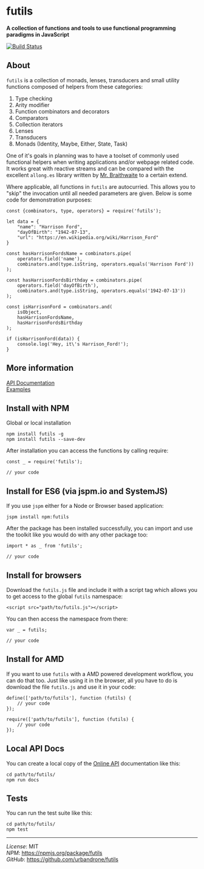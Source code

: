 # futils
**A collection of functions and tools to use functional programming paradigms in JavaScript** 

[![Build Status](https://travis-ci.org/urbandrone/futils.svg?branch=master)](https://travis-ci.org/urbandrone/futils)

## About
`futils` is a collection of monads, lenses, transducers and small utility functions composed of helpers from these categories:

1. Type checking
2. Arity modifier
3. Function combinators and decorators
4. Comparators
5. Collection iterators
6. Lenses
7. Transducers
8. Monads (Identity, Maybe, Either, State, Task)

One of it's goals in planning was to have a toolset of commonly used functional helpers when writing applications and/or webpage related code. It works great with reactive streams and can be compared with the excellent `allong.es` library written by [Mr. Braithwaite](http://raganwald.com/) to a certain extend.

Where applicable, all functions in `futils` are autocurried. This allows you to "skip" the invocation until all needed parameters are given. Below is some code for demonstration purposes:
```
const {combinators, type, operators} = require('futils');

let data = {
    "name": "Harrison Ford",
    "dayOfBirth": "1942-07-13",
    "url": "https://en.wikipedia.org/wiki/Harrison_Ford"
}

const hasHarrisonFordsName = combinators.pipe(
    operators.field('name'),
    combinators.and(type.isString, operators.equals('Harrison Ford'))
);

const hasHarrisonFordsBirthday = combinators.pipe(
    operators.field('dayOfBirth'),
    combinators.and(type.isString, operators.equals('1942-07-13'))
);

const isHarrisonFord = combinators.and(
    isObject,
    hasHarrisonFordsName,
    hasHarrisonFordsBirthday
);

if (isHarrisonFord(data)) {
    console.log('Hey, it\'s Harrison_Ford!');
}
```

## More information
[API Documentation](http://www.der-davi.de/futils/docs/index.html)  
[Examples](./examples/readme.md)  

## Install with NPM
Global or local installation
```
npm install futils -g
npm install futils --save-dev
```

After installation you can access the functions by calling require:
```
const _ = require('futils');

// your code
```

## Install for ES6 (via jspm.io and SystemJS)
If you use `jspm` either for a Node or Browser based application:
```
jspm install npm:futils
```

After the package has been installed successfully, you can import and use the toolkit like you would do with any other package too:
```
import * as _ from 'futils';

// your code
```

## Install for browsers
Download the `futils.js` file and include it with a script tag which allows you to get access to the global `futils` namespace:
```
<script src="path/to/futils.js"></script>
```

You can then access the namespace from there:
```
var _ = futils;

// your code
```

## Install for AMD
If you want to use `futils` with a AMD powered development workflow, you can do that too. Just like using it in the browser, all you have to do is download the file `futils.js` and use it in your code:
```
define(['path/to/futils'], function (futils) {
    // your code
});

require(['path/to/futils'], function (futils) {
    // your code
});
```

## Local API Docs
You can create a local copy of the [Online API](http://www.der-davi.de/futils/docs/index.html) documentation like this:
```
cd path/to/futils/
npm run docs
```

## Tests
You can run the test suite like this:
```
cd path/to/futils/
npm test
```

---
*License*: MIT  
*NPM*: https://npmjs.org/package/futils  
*GitHub*: https://github.com/urbandrone/futils
